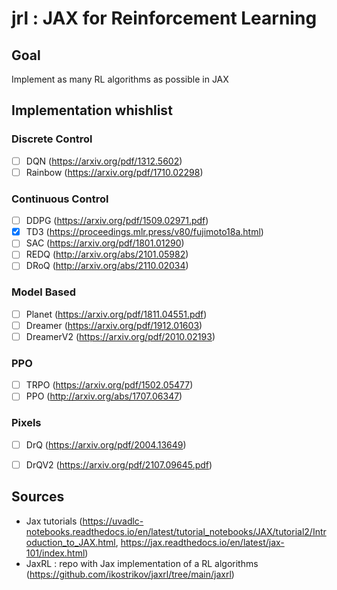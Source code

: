 # jrl : JAX for Reinforcement Learning

## Goal
Implement as many RL algorithms as possible in JAX

## Implementation whishlist
### Discrete Control
- [ ] DQN (https://arxiv.org/pdf/1312.5602)
- [ ] Rainbow (https://arxiv.org/pdf/1710.02298)

### Continuous Control
- [ ] DDPG (https://arxiv.org/pdf/1509.02971.pdf)
- [x] TD3 (https://proceedings.mlr.press/v80/fujimoto18a.html)
- [ ] SAC (https://arxiv.org/pdf/1801.01290)
- [ ] REDQ (http://arxiv.org/abs/2101.05982)
- [ ] DRoQ (http://arxiv.org/abs/2110.02034)
### Model Based
- [ ] Planet (https://arxiv.org/pdf/1811.04551.pdf)
- [ ] Dreamer (https://arxiv.org/pdf/1912.01603)
- [ ] DreamerV2 (https://arxiv.org/pdf/2010.02193)

### PPO
- [ ] TRPO (https://arxiv.org/pdf/1502.05477)
- [ ] PPO (http://arxiv.org/abs/1707.06347)

### Pixels
- [ ] DrQ (https://arxiv.org/pdf/2004.13649)
- [ ] DrQV2 (https://arxiv.org/pdf/2107.09645.pdf)


## Sources
- Jax tutorials (https://uvadlc-notebooks.readthedocs.io/en/latest/tutorial_notebooks/JAX/tutorial2/Introduction_to_JAX.html, https://jax.readthedocs.io/en/latest/jax-101/index.html)
- JaxRL : repo with Jax implementation of a RL algorithms (https://github.com/ikostrikov/jaxrl/tree/main/jaxrl)

